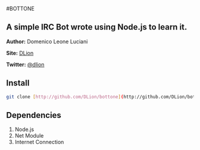 #BOTTONE

A simple IRC Bot wrote using Node.js to learn it.
-------------------------------------------------

__Author:__ Domenico Leone Luciani

__Site:__ [DLion](http://dlion.it)

__Twitter:__ [@dlion](http://twitter.com/dlion92)

## Install

```bash
git clone [http://github.com/DLion/bottone](http://github.com/DLion/bottone)
```

## Dependencies

1. Node.js
2. Net Module
3. Internet Connection


